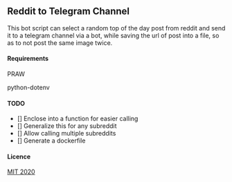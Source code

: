 ## Reddit to Telegram Channel
This bot script can select a random top of the day post from reddit and send it to a telegram channel via a bot, while saving the url of post into a file, so as to not post the same image twice.

#### Requirements
PRAW

python-dotenv

#### TODO
- [] Enclose into a function for easier calling
- [] Generalize this for any subreddit
- [] Allow calling multiple subreddits
- [] Generate a dockerfile

#### Licence
[MIT 2020](https://boxdox.mit-license.org/)